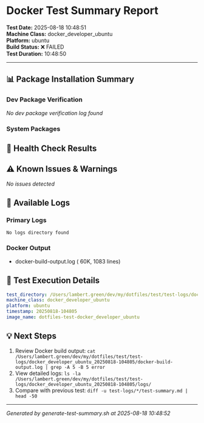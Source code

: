 # Docker Test Summary Report

**Test Date:** 2025-08-18 10:48:51  
**Machine Class:** docker_developer_ubuntu  
**Platform:** ubuntu  
**Build Status:** ❌ FAILED  
**Test Duration:** 10:48:50

---

## 📊 Package Installation Summary

### Dev Package Verification

*No dev package verification log found*

### System Packages

## 🏥 Health Check Results

## ⚠️ Known Issues & Warnings

*No issues detected*

## 📁 Available Logs

### Primary Logs
```
No logs directory found
```

### Docker Output
- docker-build-output.log ( 60K, 1083 lines)

## 🔧 Test Execution Details

```yaml
test_directory: /Users/lambert.green/dev/my/dotfiles/test/test-logs/docker_developer_ubuntu_20250818-104805
machine_class: docker_developer_ubuntu
platform: ubuntu
timestamp: 20250818-104805
image_name: dotfiles-test-docker_developer_ubuntu
```

## 💡 Next Steps

1. Review Docker build output: `cat /Users/lambert.green/dev/my/dotfiles/test/test-logs/docker_developer_ubuntu_20250818-104805/docker-build-output.log | grep -A 5 -B 5 error`
2. View detailed logs: `ls -la /Users/lambert.green/dev/my/dotfiles/test/test-logs/docker_developer_ubuntu_20250818-104805/logs/`
3. Compare with previous test: `diff -u test-logs/*/test-summary.md | head -50`

---
*Generated by generate-test-summary.sh at 2025-08-18 10:48:52*
